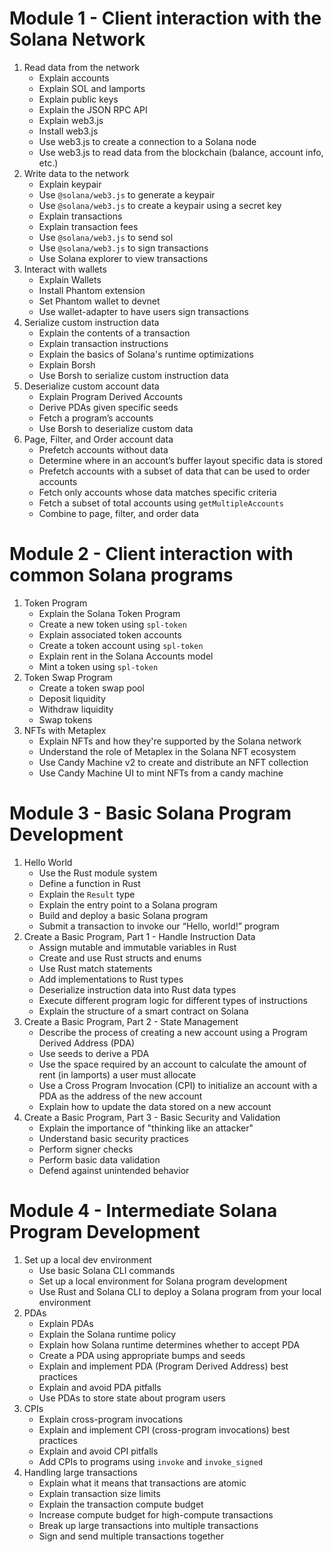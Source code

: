 # Module 1 - Client interaction with the Solana Network
1. Read data from the network
   - Explain accounts
   - Explain SOL and lamports
   - Explain public keys
   - Explain the JSON RPC API
   - Explain web3.js
   - Install web3.js
   - Use web3.js to create a connection to a Solana node
   - Use web3.js to read data from the blockchain (balance, account info, etc.)
2. Write data to the network
   - Explain keypair
   - Use `@solana/web3.js` to generate a keypair
   - Use `@solana/web3.js` to create a keypair using a secret key
   - Explain transactions
   - Explain transaction fees
   - Use `@solana/web3.js` to send sol
   - Use `@solana/web3.js` to sign transactions
   - Use Solana explorer to view transactions
3. Interact with wallets
   - Explain Wallets
   - Install Phantom extension
   - Set Phantom wallet to devnet
   - Use wallet-adapter to have users sign transactions
4. Serialize custom instruction data
   - Explain the contents of a transaction
   - Explain transaction instructions
   - Explain the basics of Solana's runtime optimizations
   - Explain Borsh
   - Use Borsh to serialize custom instruction data
5. Deserialize custom account data
   - Explain Program Derived Accounts
   - Derive PDAs given specific seeds
   - Fetch a program’s accounts
   - Use Borsh to deserialize custom data
6. Page, Filter, and Order account data
   - Prefetch accounts without data
   - Determine where in an account’s buffer layout specific data is stored
   - Prefetch accounts with a subset of data that can be used to order accounts
   - Fetch only accounts whose data matches specific criteria
   - Fetch a subset of total accounts using `getMultipleAccounts`
   - Combine to page, filter, and order data

# Module 2 - Client interaction with common Solana programs
1. Token Program
   - Explain the Solana Token Program
   - Create a new token using `spl-token`
   - Explain associated token accounts
   - Create a token account using `spl-token`
   - Explain rent in the Solana Accounts model
   - Mint a token using `spl-token`
2. Token Swap Program
   - Create a token swap pool
   - Deposit liquidity
   - Withdraw liquidity
   - Swap tokens
3. NFTs with Metaplex
   - Explain NFTs and how they're supported by the Solana network
   - Understand the role of Metaplex in the Solana NFT ecosystem
   - Use Candy Machine v2 to create and distribute an NFT collection
   - Use Candy Machine UI to mint NFTs from a candy machine

# Module 3 - Basic Solana Program Development
1. Hello World
   - Use the Rust module system
   - Define a function in Rust
   - Explain the `Result` type
   - Explain the entry point to a Solana program
   - Build and deploy a basic Solana program
   - Submit a transaction to invoke our “Hello, world!” program
2. Create a Basic Program, Part 1 - Handle Instruction Data
   - Assign mutable and immutable variables in Rust
   - Create and use Rust structs and enums
   - Use Rust match statements
   - Add implementations to Rust types
   - Deserialize instruction data into Rust data types
   - Execute different program logic for different types of instructions
   - Explain the structure of a smart contract on Solana
3. Create a Basic Program, Part 2 - State Management
   - Describe the process of creating a new account using a Program Derived Address (PDA)
   - Use seeds to derive a PDA
   - Use the space required by an account to calculate the amount of rent (in lamports) a user must allocate
   - Use a Cross Program Invocation (CPI) to initialize an account with a PDA as the address of the new  account
   - Explain how to update the data stored on a new account
4. Create a Basic Program, Part 3 - Basic Security and Validation
   - Explain the importance of "thinking like an attacker"
   - Understand basic security practices
   - Perform signer checks
   - Perform basic data validation
   - Defend against unintended behavior

# Module 4 - Intermediate Solana Program Development
1. Set up a local dev environment
   - Use basic Solana CLI commands
   - Set up a local environment for Solana program development
   - Use Rust and Solana CLI to deploy a Solana program from your local environment
2. PDAs
   - Explain PDAs
   - Explain the Solana runtime policy
   - Explain how Solana runtime determines whether to accept PDA
   - Create a PDA using appropriate bumps and seeds
   - Explain and implement PDA (Program Derived Address) best practices
   - Explain and avoid PDA pitfalls
   - Use PDAs to store state about program users
3. CPIs
   - Explain cross-program invocations
   - Explain and implement CPI (cross-program invocations) best practices
   - Explain and avoid CPI pitfalls
   - Add CPIs to programs using `invoke` and `invoke_signed`
4. Handling large transactions
   - Explain what it means that transactions are atomic
   - Explain transaction size limits
   - Explain the transaction compute budget
   - Increase compute budget for high-compute transactions
   - Break up large transactions into multiple transactions
   - Sign and send multiple transactions together
